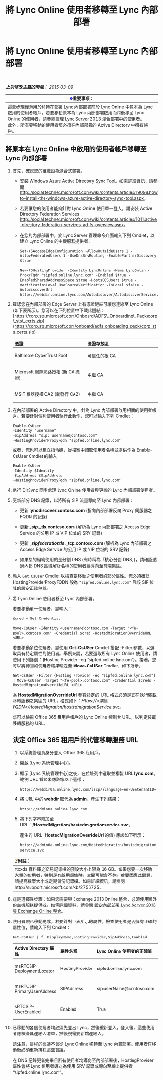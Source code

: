 ﻿---
title: 將 Lync Online 使用者移轉至 Lync 內部部署
TOCTitle: 將 Lync Online 使用者移轉至 Lync 內部部署
ms:assetid: 0e29605b-db2d-4cbf-b6a9-15db6b9fdabc
ms:mtpsurl: https://technet.microsoft.com/zh-tw/library/Dn689115(v=OCS.15)
ms:contentKeyID: 62247312
ms.date: 08/10/2015
mtps_version: v=OCS.15
ms.translationtype: HT
---

# 將 Lync Online 使用者移轉至 Lync 內部部署

 

_**上次修改主題的時間：** 2015-03-09_

<table>
<thead>
<tr class="header">
<th><img src="images/Gg412908.important(OCS.15).gif" title="important" alt="important" />重要事項：</th>
</tr>
</thead>
<tbody>
<tr class="odd">
<td>這些步驟僅適用於移轉在部署 Lync 內部部署前於 Lync Online 中原本為 Lync 啟用的使用者帳戶。若要移動原本為 Lync 內部部署啟用而稍後移至 Lync Online 的使用者，請參閱<a href="lync-server-2013-administering-users-in-a-hybrid-deployment.md">管理 Lync Server 2013 混合部署中的使用者</a>。<br />
此外，所有要移動的使用者都必須在內部部署的 Active Directory 中擁有帳戶。</td>
</tr>
</tbody>
</table>


## 將原本在 Lync Online 中啟用的使用者帳戶移轉至 Lync 內部部署

1.  首先，確認您的組織設為混合式部署。
    
      - 安裝 Windows Azure Active Directory Sync Tool。如需詳細資訊，請參閱 <http://social.technet.microsoft.com/wiki/contents/articles/19098.howto-install-the-windows-azure-active-directory-sync-tool.aspx>。
    
      - 若要讓您的使用者能夠針對 Lync Online 使用單一登入，請安裝 Active Directory Federation Services <http://social.technet.microsoft.com/wiki/contents/articles/1011.active-directory-federation-services-ad-fs-overview.aspx>。
    
      - 在您的內部部署中，於 Lync Server 管理命令介面輸入下列 Cmdlet，以建立 Lync Online 的主機服務提供者：
        
            Set-CSAccessEdgeConfiguration -AllowOutsideUsers 1 -AllowFederatedUsers 1 -UseDnsSrvRouting -EnablePartnerDiscovery $true
        
            New-CSHostingProvider -Identity LyncOnline -Name LyncOnlin -ProxyFqdn "sipfed.online.lync.com" -Enabled $true -EnabledSharedAddressSpace $true -HostsOCSUsers $true -VerificationLevel UseSourceVerification -IsLocal $false -AutodiscoverUrl https://webdir.online.lync.com/Autodiscover/AutodiscoverService.svc/root

2.  確認您在內部部署的 Edge Server 上有憑證鏈結可讓您連線至 Lync Online (如下表所示)。您可以在下列位置中下載此鏈結： [https://corp.sts.microsoft.com/Onboard/ADFS\_Onboarding\_Pack/corp\_sts\_certs.zip](https://corp.sts.microsoft.com/onboard/adfs_onboarding_pack/corp_sts_certs.zip)。
    
    
    <table>
    <colgroup>
    <col style="width: 50%" />
    <col style="width: 50%" />
    </colgroup>
    <thead>
    <tr class="header">
    <th>憑證</th>
    <th>憑證存放區</th>
    </tr>
    </thead>
    <tbody>
    <tr class="odd">
    <td><p>Baltimore CyberTrust Root</p></td>
    <td><p>可信任的根 CA</p></td>
    </tr>
    <tr class="even">
    <td><p>Microsoft 網際網路授權 (新 CA 憑證)</p></td>
    <td><p>中繼 CA</p></td>
    </tr>
    <tr class="odd">
    <td><p>MSIT 機器授權 CA2 (新發行 CA2)</p></td>
    <td><p>中繼 CA</p></td>
    </tr>
    </tbody>
    </table>


3.  在內部部署的 Active Directory 中，針對 Lync 內部部署啟用相關的使用者帳戶。若要針對個別使用者執行此動作，您可以輸入下列 Cmdlet：
    
        Enable-CsUser
        -Identity "username" 
        -SipAddress "sip: username@contoso.com"
        -HostingProviderProxyFqdn "sipfed.online.lync.com"
    
    或者，您也可以建立指令碼，從檔案中讀取使用者名稱並提供作為 Enable-CsUser Cmdlet 的輸入：
    
        Enable-CsUser
        -Identity $Identity 
        -SipAddress $SipAddress 
        -HostingProviderProxyFqdn "sipfed.online.lync.com"

4.  執行 DirSync 同步處理 Lync Online 使用者與更新的 Lync 內部部署使用者。

5.  更新部分 DNS 記錄，以將所有 SIP 流量導向至 Lync 內部部署：
    
      - 更新 **lyncdiscover.contoso.com** (指向內部部署反向 Proxy 伺服器之 FQDN 的記錄)
    
      - 更新 ***\_sip*.\_tls.contoso.com** (解析為 Lync 內部部署之 Access Edge Service 的公用 IP 或 VIP 位址的 SRV 記錄)
    
      - 更新 ***\_sipfederationtls*.\_tcp.contoso.com** (解析為 Lync 內部部署之 Access Edge Service 的公用 IP 或 VIP 位址的 SRV 記錄)
    
      - 如果您的組織使用的是分割 DNS (有時稱為「核心分割 DNS」)，請確認透過內部 DNS 區域解析名稱的使用者經導向至前端集區。

6.  輸入 `Get-CsUser` Cmdlet 以檢查要移動之使用者的部分屬性。您必須確認 HostingProviderProxyFQDN 設為 `"sipfed.online.lync.com"` 且該 SIP 位址的設定正確無誤。

7.  將 Lync Online 使用者移至 Lync 內部部署。
    
    若要移動單一使用者，請輸入：
    
        $cred = Get-Credential
    
        Move-CsUser -Identity <username>@contoso.com -Target "<fe-pool>.contoso.com" -Credential $cred -HostedMigrationOverrideURL <URL>
    
    若要移動多位使用者，請使用 **Get-CsUSer** Cmdlet 搭配 –Filter 參數，以選取具有特定屬性的使用者。舉例來說，若要選取所有 Lync Online 使用者，請使用下列篩選：{Hosting Provider –eq “sipfed.online.lync.om”}。接著，您可以將傳回的使用者結果輸送至 **Move-CsUSer** Cmdlet，如下所示。
    
        Get-CsUser -Filter {Hosting Provider -eq "sipfed.online.lync.com"} | Move-CsUser -Target "<fe-pool>.contoso.com" -Credential $creds -HostedMigrationOverrideURL <URL>
    
    為 **HostedMigrationOverrideUrl** 參數指定的 URL 格式必須是正在執行裝載移轉服務之集區的 URL，格式如下：*Https://\<集區 FQDN\>/HostedMigration/hostedmigrationService.svc*。
    
    您可以檢視 Office 365 租用戶帳戶的 Lync Online 控制台 URL，以判定裝載移轉服務的 URL。
    
    ## 決定 Office 365 租用戶的代管移轉服務 URL
    
    1.  以系統管理員身分登入 Office 365 租用戶。
    
    2.  開啟 \[Lync 系統管理中心\]。
    
    3.  顯示 \[Lync 系統管理中心\]之後，在位址列中選取並複製 URL **lync.com**。範例 URL 看起來應該像以下這樣：
        
        `https://webdir0a.online.lync.com/lscp/?language=en-US&tenantID=`
    
    4.  將 URL 中的 **webdir** 取代為 **admin**，產生下列結果：
        
        `https://admin0a.online.lync.com`
    
    5.  將下列字串附加至 URL：**/HostedMigration/hostedmigrationservice.svc**。
        
        產生的 URL (**HostedMigrationOverrideUrl** 的值) 應該如下所示：
        
        `https://admin0a.online.lync.com/HostedMigration/hostedmigrationservice.svc`
    
    <table>
    <thead>
    <tr class="header">
    <th><img src="images/Gg398811.note(OCS.15).gif" title="note" alt="note" />附註：</th>
    </tr>
    </thead>
    <tbody>
    <tr class="odd">
    <td>rtcxds 資料庫之交易記錄檔的預設大小上限為 16 GB。如果您要一次移動大量的使用者，特別是有啟用鏡像時，空間可能會不夠。若要因應此問題，請提高檔案大小或定期備份記錄檔。如需詳細資訊，請參閱 <a href="http://support.microsoft.com/kb/2756725" class="uri">http://support.microsoft.com/kb/2756725</a>。</td>
    </tr>
    </tbody>
    </table>


8.  這是選擇性步驟：如果您需要與 Exchange 2013 Online 整合，必須使用額外的主機服務提供者。如需詳細資料，請參閱 [設定內部部署 Lync Server 2013 與 Exchange Online 整合](lync-server-2013-configuring-on-premises-lync-server-integration-with-exchange-online.md)。

9.  使用者現已移動完成。若要針對下表所示的屬性，檢查使用者是否擁有正確的屬性值，請輸入下列 Cmdlet：
    
        Get-CsUser | fl DisplayName,HostingProvider,SipAddress,Enabled
    
    
    <table>
    <colgroup>
    <col style="width: 25%" />
    <col style="width: 25%" />
    <col style="width: 25%" />
    <col style="width: 25%" />
    </colgroup>
    <thead>
    <tr class="header">
    <th>Active Directory 屬性</th>
    <th>屬性名稱</th>
    <th>Lync Online 使用者的正確值</th>
    <th>Lync 內部部署使用者的正確值</th>
    </tr>
    </thead>
    <tbody>
    <tr class="odd">
    <td><p>msRTCSIP-DeploymentLocator</p></td>
    <td><p>HostingProvider</p></td>
    <td><p>sipfed.online.lync.com</p></td>
    <td><p>SRV:</p></td>
    </tr>
    <tr class="even">
    <td><p>msRTCSIP-PrimaryUserAddress</p></td>
    <td><p>SIPAddress</p></td>
    <td><p>sip:userName@contoso.com</p></td>
    <td><p>sip:userName@contoso.com</p></td>
    </tr>
    <tr class="odd">
    <td><p>sRTCSIP-UserEnabled</p></td>
    <td><p>Enabled</p></td>
    <td><p>True</p></td>
    <td><p>True</p></td>
    </tr>
    </tbody>
    </table>


10. 已移動的各個使用者均必須先登出 Lync，然後重新登入。登入後，這些使用者應檢查其連絡人清單，然後視需要新增連絡人。
    
    請注意，排程的會議不會從 Lync Online 移轉至 Lync 內部部署。使用者在移動後必須重新排程這些會議。
    
    在 DNS 記錄更新完畢且所有使用者均導向至內部部署後，HostingProvider 屬性會將 Lync 使用者導向為使用 SRV 記錄或導向至線上提供者 “sipfed.online.lync.com”。

